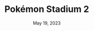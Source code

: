 ---
layout: n64
title: "Pokémon Stadium 2"
categories:
 - approved
 - n64
 - universal
 - safe
tags:
- pokemon
- pokemon stadium
series:
- pokemon
date: May 19, 2023
permalink: /games/pokemon-stadium-2/play/details
publisher: Nintendo
gid: pokemon-stadium-2
edition: us
---